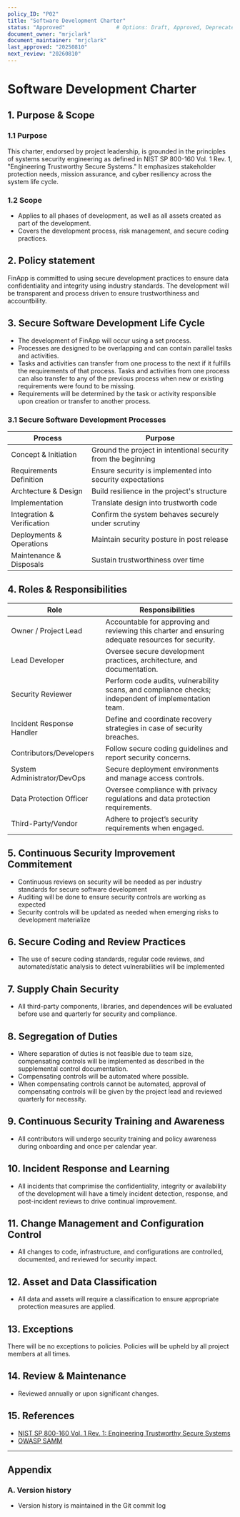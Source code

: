 ```yaml
---
policy_ID: "P02"
title: "Software Development Charter"
status: "Approved"                # Options: Draft, Approved, Deprecated
document_owner: "mrjclark"
document_maintainer: "mrjclark"
last_approved: "20250810"
next_review: "20260810"
---
```

# Software Development Charter

## 1. Purpose & Scope

### 1.1 Purpose
This charter, endorsed by project leadership, is grounded in the principles of systems security engineering as defined in NIST SP 800-160 Vol. 1 Rev. 1, "Engineering Trustworthy Secure Systems." It emphasizes stakeholder protection needs, mission assurance, and cyber resiliency across the system life cycle.

### 1.2 Scope
- Applies to all phases of development, as well as all assets created as part of the development.
- Covers the development process, risk management, and secure coding practices.

## 2. Policy statement
FinApp is committed to using secure development practices to ensure data confidentiality and integrity using industry standards. The development will be transparent and process driven to ensure trustworthiness and accountbility.

## 3. Secure Software Development Life Cycle
- The development of FinApp will occur using a set process. 
- Processes are designed to be overlapping and can contain parallel tasks and activities. 
- Tasks and activities can transfer from one process to the next if it fulfills the requirements of that process. Tasks and activities from one process can also transfer to any of the previous process when new or existing requirements were found to be missing.
- Requirements will be determined by the task or activity responsible upon creation or transfer to another process.

### 3.1 Secure Software Development Processes
| Process |  Purpose |
| --- | --- |
| Concept & Initiation |  Ground the project in intentional security from the beginning |
| Requirements Definition | Ensure security is implemented into security expectations | 
| Archtecture & Design | Build resilience in the project's structure |
| Implementation | Translate design into trustworth code |
| Integration & Verification | Confirm the system behaves securely under scrutiny |
| Deployments & Operations | Maintain security posture in post release |
| Maintenance & Disposals | Sustain trustworthiness over time |


## 4. Roles & Responsibilities
| Role                            | Responsibilities                                                                                    |
|---------------------------------|-----------------------------------------------------------------------------------------------------|
| Owner / Project Lead            | Accountable for approving and reviewing this charter and ensuring adequate resources for security.  |
| Lead Developer                  | Oversee secure development practices, architecture, and documentation.                              |
| Security Reviewer               | Perform code audits, vulnerability scans, and compliance checks; independent of implementation team.|
| Incident Response Handler       | Define and coordinate recovery strategies in case of security breaches.                             |
| Contributors/Developers         | Follow secure coding guidelines and report security concerns.                                       |
| System Administrator/DevOps     | Secure deployment environments and manage access controls.                                          |
| Data Protection Officer         | Oversee compliance with privacy regulations and data protection requirements.                       |
| Third-Party/Vendor              | Adhere to project’s security requirements when engaged.                                             |


## 5. Continuous Security Improvement Commitement
- Continuous reviews on security will be needed as per industry standards for secure software development
- Auditing will be done to ensure security controls are working as expected
- Security controls will be updated as needed when emerging risks to development materialize

## 6. Secure Coding and Review Practices
- The use of secure coding standards, regular code reviews, and automated/static analysis to detect vulnerabilities will be implemented 

## 7. Supply Chain Security
- All third-party components, libraries, and dependences will be evaluated before use and quarterly for security and compliance.

## 8. Segregation of Duties
- Where separation of duties is not feasible due to team size, compensating controls will be implemented as described in the supplemental control documentation.
- Compensating controls will be automated where possible.
- When compensating controls cannot be automated, approval of compensating controls will be given by the project lead and reviewed quarterly for necessity.

## 9. Continuous Security Training and Awareness
- All contributors will undergo security training and policy awareness during onboarding and once per calendar year.

## 10. Incident Response and Learning
- All incidents that comprimise the confidentiality, integrity or availability of the development will have a timely incident detection, response, and post-incident reviews to drive continual improvement.

## 11. Change Management and Configuration Control
- All changes to code, infrastructure, and configurations are controlled, documented, and reviewed for security impact.

## 12. Asset and Data Classification
- All data and assets will require a classification to ensure appropriate protection measures are applied.

## 13. Exceptions
There will be no exceptions to policies. Policies will be upheld by all project members at all times.

## 14. Review & Maintenance
* Reviewed annually or upon significant changes.

## 15. References
- [NIST SP 800-160 Vol. 1 Rev. 1: Engineering Trustworthy Secure Systems](https://csrc.nist.gov/pubs/sp/800/160/v1/r1/final)
- [OWASP SAMM](https://owaspsamm.org/about/)

---

## Appendix

### A. Version history
- Version history is maintained in the Git commit log

